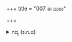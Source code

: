 +++
title = "007 ಈ ಮಹಾ"

+++

<details><summary>ಗದ್ಯ (ಕ.ಗ.ಪ) </summary>

7. “ಇಷ್ಟು ದೊಡ್ಡ ಸೈನ್ಯವನ್ನು ಈ ಮೂವರೇ (ಭೀಮ, ಅರ್ಜುನ, ಧರ್ಮರಾಯ) ಎದುರಿಸಿದರು. ಅವರ ಆ ತೇಜಸ್ಸಿನಲ್ಲಿ (ಪರಾಕ್ರಮದ ಮುಂದೆ) ಆ ಮಹಾರಥರು ಅಡಗಿ ಹೋದರು. ಚಂದ್ರ, ಸೂರ್ಯ, ಅಗ್ನಿಗಳ ಸಮಾನ ತೇಜಸ್ಸಿನವರಾದ ಇವರ ಮುಂದೆ ಬೇರೆ ತೇಜಸ್ವಿಗಳು ನಿಲ್ಲುವುದುಂಟೇ? ಕುರುಮಹಾರಾಜ ನೀನೇ ಹೇಳು” ಎಂದು ಸಂಜಯ ನಗುತ್ತ ನುಡಿದನು.
</details>
